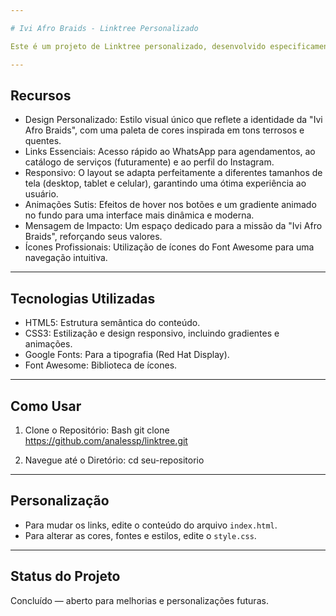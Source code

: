 ```yaml
---

# Ivi Afro Braids - Linktree Personalizado

Este é um projeto de Linktree personalizado, desenvolvido especificamente para o Instagram da "Ivi Afro Braids", uma trancista dedicada a valorizar a cultura e resgatar a autoestima afro através do trancismo. O objetivo é fornecer um ponto centralizado e elegante para todos os links importantes da Ivi, facilitando o acesso de clientes e interessados ao seu trabalho e serviços.

---
```


## Recursos
- Design Personalizado: Estilo visual único que reflete a identidade da "Ivi Afro Braids", com uma paleta de cores inspirada em tons terrosos e quentes.
- Links Essenciais: Acesso rápido ao WhatsApp para agendamentos, ao catálogo de serviços (futuramente) e ao perfil do Instagram.
- Responsivo: O layout se adapta perfeitamente a diferentes tamanhos de tela (desktop, tablet e celular), garantindo uma ótima experiência ao usuário.
- Animações Sutis: Efeitos de hover nos botões e um gradiente animado no fundo para uma interface mais dinâmica e moderna.
- Mensagem de Impacto: Um espaço dedicado para a missão da "Ivi Afro Braids", reforçando seus valores.
- Ícones Profissionais: Utilização de ícones do Font Awesome para uma navegação intuitiva.

---

## Tecnologias Utilizadas
- HTML5: Estrutura semântica do conteúdo.
- CSS3: Estilização e design responsivo, incluindo gradientes e animações.
- Google Fonts: Para a tipografia (Red Hat Display).
- Font Awesome: Biblioteca de ícones.

---

 ## Como Usar
1. Clone o Repositório:
Bash
   git clone https://github.com/analessp/linktree.git
   
3. Navegue até o Diretório:
   cd seu-repositorio

---

## Personalização

- Para mudar os links, edite o conteúdo do arquivo `index.html`.
- Para alterar as cores, fontes e estilos, edite o `style.css`.

---

## Status do Projeto

Concluído — aberto para melhorias e personalizações futuras.
